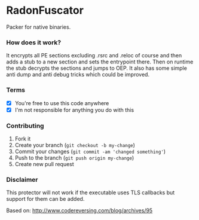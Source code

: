 # RadonFuscator
Packer for native binaries.

### How does it work?
It encrypts all PE sections excluding .rsrc and .reloc of course and then adds a stub to a new section and sets the entrypoint there.
Then on runtime the stub decrypts the sections and jumps to OEP. It also has some simple anti dump and anti debug tricks which could be improved.

### Terms
- [x] You're free to use this code anywhere
- [x] I'm not responsible for anything you do with this

### Contributing
1. Fork it
2. Create your branch (`git checkout -b my-change`)
3. Commit your changes (`git commit -am 'changed something'`)
4. Push to the branch (`git push origin my-change`)
5. Create new pull request

### Disclaimer
This protector will not work if the executable uses TLS callbacks but support for them can be added.

Based on: http://www.codereversing.com/blog/archives/95
